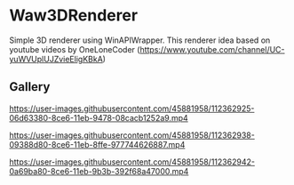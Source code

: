# Waw3DRenderer
Simple 3D renderer using WinAPIWrapper. This renderer idea based on youtube videos by OneLoneCoder (https://www.youtube.com/channel/UC-yuWVUplUJZvieEligKBkA)

## Gallery

https://user-images.githubusercontent.com/45881958/112362925-06d63380-8ce6-11eb-9478-08cacb1252a9.mp4


https://user-images.githubusercontent.com/45881958/112362938-09388d80-8ce6-11eb-8ffe-977744626887.mp4


https://user-images.githubusercontent.com/45881958/112362942-0a69ba80-8ce6-11eb-9b3b-392f68a47000.mp4


